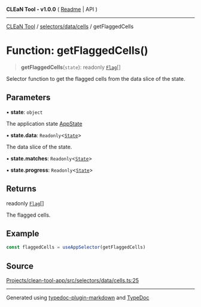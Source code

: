 **CLEaN Tool - v1.0.0** ( [Readme](../../../../README.md) \| API )

***

[CLEaN Tool](../../../../modules.md) / [selectors/data/cells](../README.md) / getFlaggedCells

# Function: getFlaggedCells()

> **getFlaggedCells**(`state`): readonly [`Flag`](../../../../lib/fp/Flag/interfaces/Flag.md)[]

Selector function to get the flagged cells from the data slice of the state.

## Parameters

▪ **state**: `object`

The application state [AppState](../../../../app/store/type-aliases/AppState.md)

▪ **state.data**: `Readonly`\<[`State`](../../../../reducers/data/interfaces/State.md)\>

The data slice of the state.

▪ **state.matches**: `Readonly`\<[`State`](../../../progress/progress/private/interfaces/State.md)\>

▪ **state.progress**: `Readonly`\<[`State`](../../../progress/progress/private/interfaces/State.md)\>

## Returns

readonly [`Flag`](../../../../lib/fp/Flag/interfaces/Flag.md)[]

The flagged cells.

## Example

```ts
const flaggedCells = useAppSelector(getFlaggedCells)
```

## Source

[Projects/clean-tool-app/src/selectors/data/cells.ts:25](https://github.com/yuckyh/clean-tool-app/)

***

Generated using [typedoc-plugin-markdown](https://www.npmjs.com/package/typedoc-plugin-markdown) and [TypeDoc](https://typedoc.org/)
